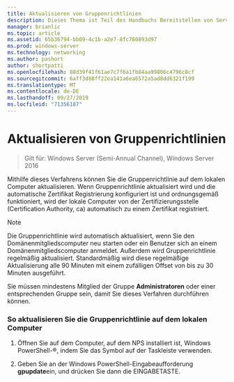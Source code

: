 ```yaml
---
title: Aktualisieren von Gruppenrichtlinien
description: Dieses Thema ist Teil des Handbuchs Bereitstellen von Server Zertifikaten für drahtlose und drahtlose 802.1 x-bereit Stellungen.
manager: brianlic
ms.topic: article
ms.assetid: 65b36794-bb09-4c1b-a2e7-8fc780893d97
ms.prod: windows-server
ms.technology: networking
ms.author: pashort
author: shortpatti
ms.openlocfilehash: 88d39f41f61ae7c7f6a1fb84aa99806c4796c8cf
ms.sourcegitcommit: 6aff3d88ff22ea141a6ea6572a5ad8dd6321f199
ms.translationtype: MT
ms.contentlocale: de-DE
ms.lasthandoff: 09/27/2019
ms.locfileid: "71356187"
---
```

# <a name="refresh-group-policy"></a>Aktualisieren von Gruppenrichtlinien

>Gilt für: Windows Server (Semi-Annual Channel), Windows Server 2016

Mithilfe dieses Verfahrens können Sie die Gruppenrichtlinie auf dem lokalen Computer aktualisieren. Wenn Gruppenrichtlinie aktualisiert wird und die automatische Zertifikat Registrierung konfiguriert ist und ordnungsgemäß funktioniert, wird der lokale Computer von der Zertifizierungsstelle (Certification Authority, ca) automatisch zu einem Zertifikat registriert.  
  
> [!NOTE]  
> Die Gruppenrichtlinie wird automatisch aktualisiert, wenn Sie den Domänenmitgliedscomputer neu starten oder ein Benutzer sich an einem Domänenmitgliedscomputer anmeldet. Außerdem wird Gruppenrichtlinie regelmäßig aktualisiert. Standardmäßig wird diese regelmäßige Aktualisierung alle 90 Minuten mit einem zufälligen Offset von bis zu 30 Minuten ausgeführt.  
  
Sie müssen mindestens Mitglied der Gruppe **Administratoren** oder einer entsprechenden Gruppe sein, damit Sie dieses Verfahren durchführen können.  
  
### <a name="to-refresh-group-policy-on-the-local-computer"></a>So aktualisieren Sie die Gruppenrichtlinie auf dem lokalen Computer  
  
1.  Öffnen Sie auf dem Computer, auf dem NPS installiert ist, Windows PowerShell-&reg;, indem Sie das Symbol auf der Taskleiste verwenden.  
  
2.  Geben Sie an der Windows PowerShell-Eingabeaufforderung **gpupdate**ein, und drücken Sie dann die EINGABETASTE.  
  


